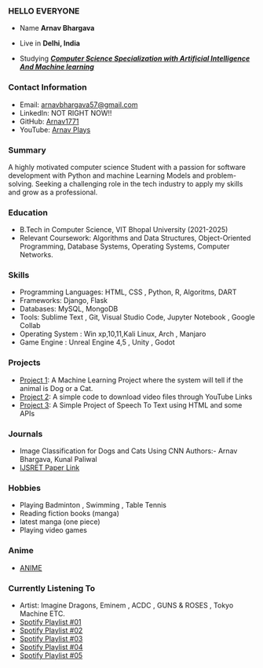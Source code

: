 ### HELLO EVERYONE 

- Name **Arnav Bhargava**

- Live in **Delhi, India**

- Studying [***Computer Science Specialization with Artificial Intelligence And Machine learning***](https://vitbhopal.ac.in/)

### Contact Information
- Email: arnavbhargava57@gmail.com
- LinkedIn: NOT RIGHT NOW!!
- GitHub:  [Arnav1771](https://github.com/Arnav1771)
- YouTube: [Arnav Plays](https://www.youtube.com/@arnavplays4468)

### Summary
A highly motivated computer science Student with a passion for software development with Python and machine Learning Models and problem-solving. Seeking a challenging role in the tech industry to apply my skills and grow as a professional.

### Education
- B.Tech in Computer Science, VIT Bhopal University (2021-2025)
- Relevant Coursework: Algorithms and Data Structures, Object-Oriented Programming, Database Systems, Operating Systems, Computer Networks.

### Skills
- Programming Languages: HTML, CSS , Python,  R, Algoritms, DART
- Frameworks: Django, Flask
- Databases: MySQL, MongoDB 
- Tools: Sublime Text , Git, Visual Studio Code, Jupyter Notebook , Google Collab
- Operating System : Win xp,10,11,Kali Linux, Arch , Manjaro
- Game Engine : Unreal Engine 4,5 , Unity , Godot

### Projects
- [Project 1](https://github.com/Arnav1771/Project-Dogs-Vs-Cats): A Machine Learning Project where the system will tell if the animal is Dog or a Cat.
- [Project 2](https://github.com/Arnav1771/youtube_Video_Downloader): A simple code to download video files through YouTube Links
- [Project 3](https://github.com/Arnav1771/Speech_to_-Text_Project): A Simple Project of Speech To Text using HTML and some APIs

### Journals
- Image Classification for Dogs and Cats Using CNN
Authors:- Arnav Bhargava, Kunal Paliwal
- [IJSRET Paper Link](https://ijsret.com/2023/03/01/ijsret-volume-9-issue-2-mar-apr-2023/)


### Hobbies
- Playing Badminton , Swimming , Table Tennis
- Reading fiction books (manga)
- latest manga (one piece)
- Playing video games

### Anime
- [ANIME](https://myanimelist.net/profile/Stealth_Keqing)

### Currently Listening To
- Artist: Imagine Dragons, Eminem , ACDC , GUNS & ROSES , Tokyo Machine ETC.
- [Spotify Playlist #01](https://open.spotify.com/playlist/6F9TDm1Uw7gIOycjEnFihj?si=8ad7c8f7b9fd4563&nd=1)
- [Spotify Playlist #02](https://open.spotify.com/playlist/63m6YlgxtdYzo8kHY8xshS?si=6903cabafbb3466c&nd=1)
- [Spotify Playlist #03](https://open.spotify.com/playlist/2q7xfd5yH97eTmWkPbCdFa?si=8de9a41cdac94c50&nd=1)
- [Spotify Playlist #04](https://open.spotify.com/playlist/1AQLzmkNrvJVAwec9iZSih?si=f982eec371c046df&nd=1)
- [Spotify Playlist #05](https://open.spotify.com/playlist/6SFsPoKuaT8Jsr2dgs6tUZ?si=f9600fa7097f421c&nd=1)
